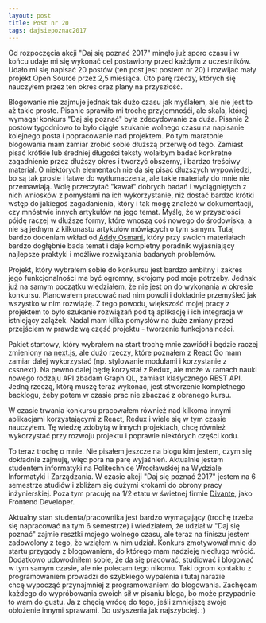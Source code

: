 ```yaml
---
layout: post
title: Post nr 20
tags: dajsiepoznac2017
---
```


Od rozpoczęcia akcji "Daj się poznać 2017" minęło już sporo czasu i w końcu udaje mi się wykonać cel postawiony przed każdym z uczestników. Udało mi się napisać 20 postów (ten post jest postem nr 20) i rozwijać mały projekt Open Source przez 2,5 miesiąca. Oto parę rzeczy, których się nauczyłem przez ten okres oraz plany na przyszłość.

<!--more-->

Blogowanie nie zajmuje jednak tak dużo czasu jak myślałem, ale nie jest to aż takie proste. Pisanie sprawiło mi trochę przyjemnośći, ale skala, której wymagał konkurs "Daj się poznać" była zdecydowanie za duża. Pisanie 2 postów tygodniowo to było ciągłe szukanie wolnego czasu na napisanie kolejnego posta i popracowanie nad projektem. Po tym maratonie blogowania mam zamiar zrobić sobie dłuższą przerwę od tego. Zamiast pisać krótkie lub średniej długości teksty wolałbym badać konkretne zagadnienie przez dłuższy okres i tworzyć obszerny, i bardzo treściwy materiał. O niektórych elementach nie da się pisać dłuższych wypowiedzi, bo są tak proste i łatwe do wytłumaczenia, ale takie materiały do mnie nie przemawiają. Wolę przeczytać "kawał" dobrych badań i wyciągniętych z nich wniosków z pomysłami na ich wykorzystanie, niż dostać bardzo krótki wstęp do jakiegoś zagadanienia, który i tak mogę znaleźć w dokumentacji, czy mnóstwie innych artykułów na jego temat. Myślę, że w przyszłości pójdę raczej w dłuższe formy, które wnoszą coś nowego do środowiska, a nie są jednym z kilkunastu artykułów mówiących o tym samym. Tutaj bardzo doceniam wkład od [Addy Osmani](https://medium.com/@addyosmani), który przy swoich materiałach bardzo dogłębnie bada temat i daje kompletny poradnik wyjaśniający najlepsze praktyki i możliwe rozwiązania badanych problemów.

Projekt, który wybrałem sobie do konkursu jest bardzo ambitny i zakres jego funkcjonalności ma być ogromny, skrojony pod moje potrzeby. Jednak już na samym początku wiedziałem, że nie jest on do wykonania w okresie konkursu. Planowałem pracować nad nim powoli i dokładnie przemyśleć jak wszystko w nim rozwiążę. Z tego powodu, większość mojej pracy z projektem to było szukanie rozwiązań pod tą aplikację i ich integracja w istniejący zalążek. Nadal mam kilka pomysłów na duże zmiany przed przejściem w prawdziwą część projektu - tworzenie funkcjonalności.

Pakiet startowy, który wybrałem na start trochę mnie zawiódł i będzie raczej zmieniony na [next.js](https://github.com/zeit/next.js/), ale dużo rzeczy, które poznałem z React Go mam zamiar dalej wykorzystać (np. stylowanie modułami i korzystanie z cssnext). Na pewno dalej będę korzystał z Redux, ale może w ramach nauki nowego rodzaju API zbadam Graph QL, zamiast klasycznego REST API. Jedną rzeczą, którą muszę teraz wykonać, jest stworzenie kompletnego backlogu, żeby potem w czasie prac nie zbaczać z obranego kursu.

W czasie trwania konkursu pracowałem również nad kilkoma innymi aplikacjami korzystającymi z React, Redux i wiele się w tym czasie nauczyłem. Tę wiedzę zdobytą w innych projektach, chcę również wykorzystać przy rozwoju projektu i poprawie niektórych części kodu.

To teraz trochę o mnie. Nie pisałem jeszcze na blogu kim jestem, czym się dokładnie zajmuję, więc pora na parę wyjaśnień. Aktualnie jestem studentem informatyki na Politechnice Wrocławskiej na Wydziale Informatyki i Zarządzania. W czasie akcji "Daj się poznać 2017" jestem na 6 semestrze studiów i zbliżam się dużymi krokami do obrony pracy inżynierskiej. Poza tym pracuję na 1/2 etatu w świetnej firmie [Divante](https://divante.co), jako Frontend Developer.

Aktualny stan studenta/pracownika jest bardzo wymagający (trochę trzeba się napracować na tym 6 semestrze) i wiedziałem, że udział w "Daj się poznać" zajmie resztki mojego wolnego czasu, ale teraz na finiszu jestem zadowolony z tego, że wziąłem w nim udział. Konkurs zmotywował mnie do startu przygody z blogowaniem, do którego mam nadzieję niedługo wrócić. Dodatkowo udowodniłem sobie, że da się pracować, studiować i blogować w tym samym czasie, ale nie polecam tego nikomu. Taki ogrom kontaktu z programowaniem prowadzi do szybkiego wypalenia i tutaj narazie chcę wypocząć przynajmniej z programowaniem do blogowania. Zachęcam każdego do wypróbowania swoich sił w pisaniu bloga, bo może przypadnie to wam do gustu. Ja z chęcią wrócę do tego, jeśli zmniejszę swoje obłożenie innymi sprawami. Do usłyszenia jak najszybciej. :)
